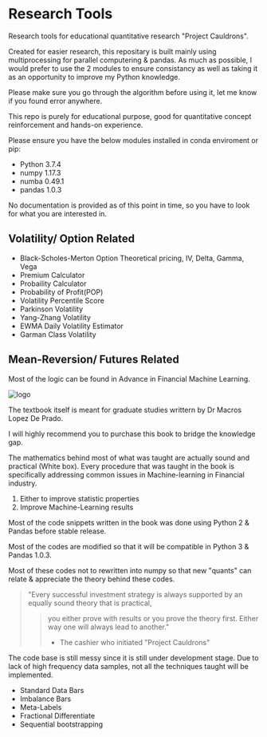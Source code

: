 # Research Tools

Research tools for educational quantitative research "Project Cauldrons".

Created for easier research, this repositary is built mainly using multiprocessing for parallel computering & pandas.
As much as possible, I would prefer to use the 2 modules to ensure consistancy as well as taking it as an opportunity to improve my Python knowledge.

Please make sure you go through the algorithm before using it, let me know if you found error anywhere.

This repo is purely for educational purpose, good for quantitative concept reinforcement and hands-on experience.

Please ensure you have the below modules installed in conda enviroment or pip:

* Python 3.7.4
* numpy 1.17.3
* numba 0.49.1
* pandas 1.0.3

No documentation is provided as of this point in time, so you have to look for what you are interested in.

## Volatility/ Option Related

* Black-Scholes-Merton Option Theoretical pricing, IV, Delta, Gamma, Vega
* Premium Calculator
* Probaility Calculator
* Probability of Profit(POP)
* Volatility Percentile Score
* Parkinson Volatility
* Yang-Zhang Volatility
* EWMA Daily Volatility Estimator
* Garman Class Volatility

## Mean-Reversion/ Futures Related

Most of the logic can be found in Advance in Financial Machine Learning. 

![logo](https://media.wiley.com/product_data/coverImage300/89/11194820/1119482089.jpg)

The textbook itself is meant for graduate studies writtern by Dr Macros Lopez De Prado.

I will highly recommend you to purchase this book to bridge the knowledge gap.

The mathematics behind most of what was taught are actually sound and practical (White box).
Every procedure that was taught in the book is specifically addressing common issues in Machine-learning in Financial industry.

1. Either to improve statistic properties
2. Improve Machine-Learning results

Most of the code snippets written in the book was done using Python 2 & Pandas before stable release.

Most of the codes are modified so that it will be compatible in Python 3 & Pandas 1.0.3.

Most of these codes not to rewritten into numpy so that new "quants" can relate & appreciate the theory behind these codes.

> "Every successful investment strategy is always supported by an equally sound theory that is practical,
>> you either prove with results or you prove the theory first.
>> Either way one will always lead to another."
>> - The cashier who initiated "Project Cauldrons"

The code base is still messy since it is still under development stage.
Due to lack of high frequency data samples, not all the techniques taught will be implemented.

* Standard Data Bars
* Imbalance Bars
* Meta-Labels
* Fractional Differentiate
* Sequential bootstrapping


